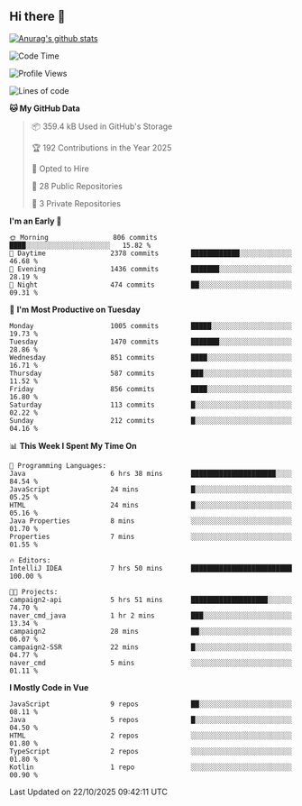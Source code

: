 ## Hi there 👋

[![Anurag's github stats](https://github-readme-stats.vercel.app/api?username=Songwonseok)](https://github.com/anuraghazra/github-readme-stats)



<!--START_SECTION:waka-->
![Code Time](http://img.shields.io/badge/Code%20Time-3%2C795%20hrs%206%20mins-blue)

![Profile Views](http://img.shields.io/badge/Profile%20Views-0-blue)

![Lines of code](https://img.shields.io/badge/From%20Hello%20World%20I%27ve%20Written-34.8%20million%20lines%20of%20code-blue)

**🐱 My GitHub Data** 

> 📦 359.4 kB Used in GitHub's Storage 
 > 
> 🏆 192 Contributions in the Year 2025
 > 
> 💼 Opted to Hire
 > 
> 📜 28 Public Repositories 
 > 
> 🔑 3 Private Repositories 
 > 
**I'm an Early 🐤** 

```text
🌞 Morning                806 commits         ████░░░░░░░░░░░░░░░░░░░░░   15.82 % 
🌆 Daytime                2378 commits        ████████████░░░░░░░░░░░░░   46.68 % 
🌃 Evening                1436 commits        ███████░░░░░░░░░░░░░░░░░░   28.19 % 
🌙 Night                  474 commits         ██░░░░░░░░░░░░░░░░░░░░░░░   09.31 % 
```
📅 **I'm Most Productive on Tuesday** 

```text
Monday                   1005 commits        █████░░░░░░░░░░░░░░░░░░░░   19.73 % 
Tuesday                  1470 commits        ███████░░░░░░░░░░░░░░░░░░   28.86 % 
Wednesday                851 commits         ████░░░░░░░░░░░░░░░░░░░░░   16.71 % 
Thursday                 587 commits         ███░░░░░░░░░░░░░░░░░░░░░░   11.52 % 
Friday                   856 commits         ████░░░░░░░░░░░░░░░░░░░░░   16.80 % 
Saturday                 113 commits         █░░░░░░░░░░░░░░░░░░░░░░░░   02.22 % 
Sunday                   212 commits         █░░░░░░░░░░░░░░░░░░░░░░░░   04.16 % 
```


📊 **This Week I Spent My Time On** 

```text
💬 Programming Languages: 
Java                     6 hrs 38 mins       █████████████████████░░░░   84.54 % 
JavaScript               24 mins             █░░░░░░░░░░░░░░░░░░░░░░░░   05.25 % 
HTML                     24 mins             █░░░░░░░░░░░░░░░░░░░░░░░░   05.16 % 
Java Properties          8 mins              ░░░░░░░░░░░░░░░░░░░░░░░░░   01.70 % 
Properties               7 mins              ░░░░░░░░░░░░░░░░░░░░░░░░░   01.55 % 

🔥 Editors: 
IntelliJ IDEA            7 hrs 50 mins       █████████████████████████   100.00 % 

🐱‍💻 Projects: 
campaign2-api            5 hrs 51 mins       ███████████████████░░░░░░   74.70 % 
naver_cmd_java           1 hr 2 mins         ███░░░░░░░░░░░░░░░░░░░░░░   13.34 % 
campaign2                28 mins             ██░░░░░░░░░░░░░░░░░░░░░░░   06.07 % 
campaign2-SSR            22 mins             █░░░░░░░░░░░░░░░░░░░░░░░░   04.77 % 
naver_cmd                5 mins              ░░░░░░░░░░░░░░░░░░░░░░░░░   01.11 % 
```

**I Mostly Code in Vue** 

```text
JavaScript               9 repos             ██░░░░░░░░░░░░░░░░░░░░░░░   08.11 % 
Java                     5 repos             █░░░░░░░░░░░░░░░░░░░░░░░░   04.50 % 
HTML                     2 repos             ░░░░░░░░░░░░░░░░░░░░░░░░░   01.80 % 
TypeScript               2 repos             ░░░░░░░░░░░░░░░░░░░░░░░░░   01.80 % 
Kotlin                   1 repo              ░░░░░░░░░░░░░░░░░░░░░░░░░   00.90 % 
```




 Last Updated on 22/10/2025 09:42:11 UTC
<!--END_SECTION:waka-->
